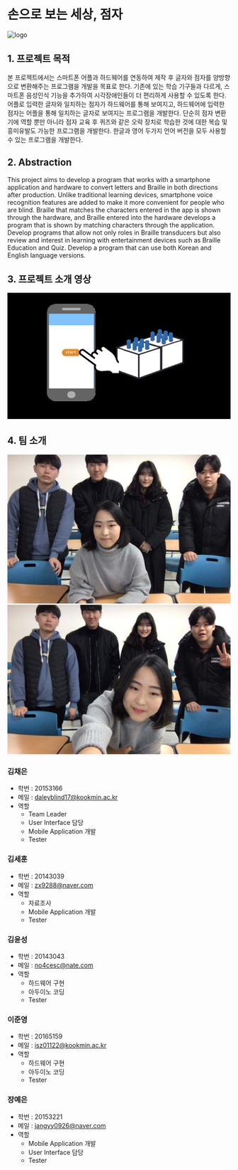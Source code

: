 # 손으로 보는 세상, 점자
![logo](/assets/img/logo.png)

## 1. 프로젝트 목적

본 프로젝트에서는 스마트폰 어플과 하드웨어를 연동하여 제작 후 글자와 점자를 양방향으로 변환해주는 프로그램을 개발을 목표로 한다. 기존에 있는 학습 기구들과 다르게, 스마트폰  음성인식 기능을 추가하여 시각장애인들이 더 편리하게 사용할 수 있도록 한다.
어플로 입력한 글자와 일치하는 점자가 하드웨어를 통해 보여지고, 하드웨어에 입력한 점자는 어플을 통해 일치하는 글자로 보여지는 프로그램을 개발한다.
단순히 점자 변환기에 역할 뿐만 아니라 점자 교육 후 퀴즈와 같은 오락 장치로 학습한 것에 대한 복습 및 흥미유발도 가능한 프로그램을 개발한다.
한글과 영어 두가지 언어 버전을 모두 사용할 수 있는 프로그램을 개발한다.

## 2. Abstraction
This project aims to develop a program that works with a smartphone application and hardware to convert letters and Braille in both directions after production. Unlike traditional learning devices, smartphone voice recognition features are added to make it more convenient for people who are blind.
Braille that matches the characters entered in the app is shown through the hardware, and Braille entered into the hardware develops a program that is shown by matching characters through the application.
Develop programs that allow not only roles in Braille transducers but also review and interest in learning with entertainment devices such as Braille Education and Quiz.
Develop a program that can use both Korean and English language versions.

## 3. 프로젝트 소개 영상
![intro](https://github.com/kookmin-sw/2019-cap1-2019_13/blob/master/doc/img/%EC%98%81%EC%83%81.gif)

## 4. 팀 소개
![](https://github.com/kookmin-sw/2019-cap1-2019_13/blob/master/doc/img/13%EC%A1%B0%EC%82%AC%EC%A7%842.jpeg)
![](https://github.com/kookmin-sw/2019-cap1-2019_13/blob/master/doc/img/13%EC%A1%B0%EC%82%AC%EC%A7%841.jpeg)
      
### 김채은
- 학번 : 20153166
- 메일 : daleyblind17@kookmin.ac.kr
- 역할
  * Team Leader
  * User Interface 담당
  * Mobile Application 개발
  * Tester

### 김세훈
- 학번 : 20143039
- 메일 : zx9288@naver.com
- 역할
  * 자료조사
  * Mobile Application 개발 
  * Tester

### 김윤성
- 학번 : 20143043
- 메일 : no4cesc@nate.com
- 역할
  * 하드웨어 구현
  * 아두이노 코딩
  * Tester

### 이준영
- 학번 : 20165159
- 메일 : isz01122@kookmin.ac.kr
- 역할
  * 하드웨어 구현
  * 아두이노 코딩
  * Tester

### 장예은
- 학번 : 20153221
- 메일 : jangyy0926@naver.com
- 역할
  * Mobile Application 개발
  * User Interface 담당
  * Tester
